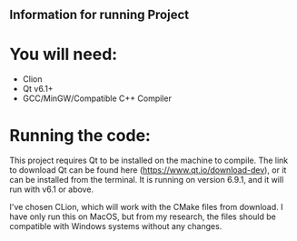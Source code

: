 ## Information for running Project

# You will need:
* Clion
* Qt v6.1+
* GCC/MinGW/Compatible C++ Compiler

# Running the code:

This project requires Qt to be installed on the machine to compile. The link to download Qt can be found here (https://www.qt.io/download-dev), or it can be installed from the terminal. It is running on version 6.9.1, and it will run with v6.1 or above.

I've chosen CLion, which will work with the CMake files from download. I have only run this on MacOS, but from my research, the files should be compatible with Windows systems without any changes.
